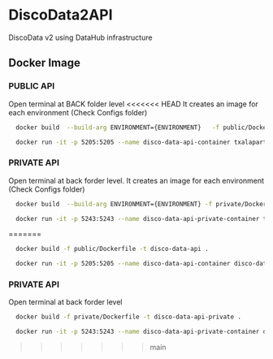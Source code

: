# DiscoData2API
DiscoData v2 using DataHub infrastructure

## Docker Image

### PUBLIC API

Open terminal at BACK folder level
<<<<<<< HEAD
It creates an image for each environment (Check Configs folder)

```bash
  docker build  --build-arg ENVIRONMENT={ENVIRONMENT}   -f public/Dockerfile -t txalaparta/disco-data-api_(ENVIRONMENT) .
```
```bash
  docker run -it -p 5205:5205 --name disco-data-api-container txalaparta/disco-data-api_(ENVIRONMENT)
```

### PRIVATE API
Open terminal at back forder level.
It creates an image for each environment (Check Configs folder)


```bash
  docker build  --build-arg ENVIRONMENT={ENVIRONMENT} -f private/Dockerfile -t txalaparta/disco-data-api-private_(ENVIRONMENT) .
```
```bash
  docker run -it -p 5243:5243 --name disco-data-api-private-container txalaparta/disco-data-api-private_(ENVIRONMENT)
```
=======

```bash
  docker build -f public/Dockerfile -t disco-data-api .
```
```bash
  docker run -it -p 5205:5205 --name disco-data-api-container disco-data-api
```

### PRIVATE API
Open terminal at back forder level


```bash
  docker build -f private/Dockerfile -t disco-data-api-private .
```
```bash
  docker run -it -p 5243:5243 --name disco-data-api-private-container disco-data-api-private
```
>>>>>>> main
